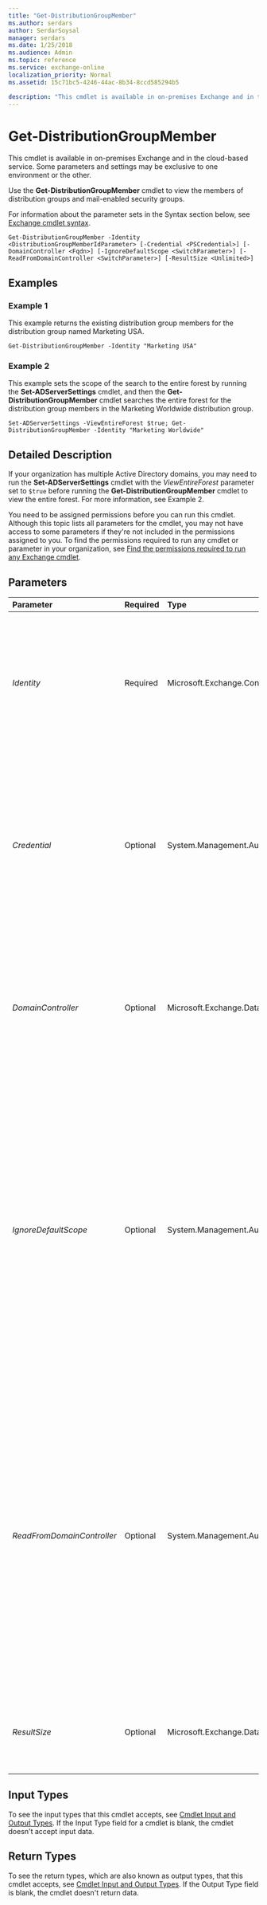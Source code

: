 ```yaml
---
title: "Get-DistributionGroupMember"
ms.author: serdars
author: SerdarSoysal
manager: serdars
ms.date: 1/25/2018
ms.audience: Admin
ms.topic: reference
ms.service: exchange-online
localization_priority: Normal
ms.assetid: 15c71bc5-4246-44ac-8b34-8ccd585294b5

description: "This cmdlet is available in on-premises Exchange and in the cloud-based service. Some parameters and settings may be exclusive to one environment or the other."
---
```


# Get-DistributionGroupMember

This cmdlet is available in on-premises Exchange and in the cloud-based service. Some parameters and settings may be exclusive to one environment or the other. 
  
Use the **Get-DistributionGroupMember** cmdlet to view the members of distribution groups and mail-enabled security groups.
  
For information about the parameter sets in the Syntax section below, see [Exchange cmdlet syntax](https://technet.microsoft.com/library/bb123552.aspx). 
  
```
Get-DistributionGroupMember -Identity <DistributionGroupMemberIdParameter> [-Credential <PSCredential>] [-DomainController <Fqdn>] [-IgnoreDefaultScope <SwitchParameter>] [-ReadFromDomainController <SwitchParameter>] [-ResultSize <Unlimited>]

```

## Examples
<a name="Examples"> </a>

### Example 1

This example returns the existing distribution group members for the distribution group named Marketing USA.
  
```
Get-DistributionGroupMember -Identity "Marketing USA"
```

### Example 2

This example sets the scope of the search to the entire forest by running the **Set-ADServerSettings** cmdlet, and then the **Get-DistributionGroupMember** cmdlet searches the entire forest for the distribution group members in the Marketing Worldwide distribution group.
  
```
Set-ADServerSettings -ViewEntireForest $true; Get-DistributionGroupMember -Identity "Marketing Worldwide"
```

## Detailed Description
<a name="DetailedDescription"> </a>

If your organization has multiple Active Directory domains, you may need to run the **Set-ADServerSettings** cmdlet with the _ViewEntireForest_ parameter set to `$true` before running the **Get-DistributionGroupMember** cmdlet to view the entire forest. For more information, see Example 2.
  
You need to be assigned permissions before you can run this cmdlet. Although this topic lists all parameters for the cmdlet, you may not have access to some parameters if they're not included in the permissions assigned to you. To find the permissions required to run any cmdlet or parameter in your organization, see [Find the permissions required to run any Exchange cmdlet](https://technet.microsoft.com/library/mt432940.aspx).
  
## Parameters
<a name="DetailedDescription"> </a>

|**Parameter**|**Required**|**Type**|**Description**|
|:-----|:-----|:-----|:-----|
| _Identity_ <br/> |Required  <br/> |Microsoft.Exchange.Configuration.Tasks.DistributionGroupMemberIdParameter  <br/> | The _Identity_ parameter specifies the distribution group or mail-enabled security group. You can use any value that uniquely identifies the group. <br/>  For example: <br/>  Name <br/>  Display name <br/>  Alias <br/>  Distinguished name (DN) <br/>  Canonical DN <br/>  Email address <br/>  GUID <br/> |
| _Credential_ <br/> |Optional  <br/> |System.Management.Automation.PSCredential  <br/> |The  _Credential_ parameter specifies the user name and password that's used to run this command. Typically, you use this parameter in scripts or when you need to provide different credentials that have the required permissions. <br/> This parameter requires the creation and passing of a credential object. This credential object is created by using the **Get-Credential** cmdlet. For more information, see[Get-Credential](https://go.microsoft.com/fwlink/p/?linkId=142122).  <br/> |
| _DomainController_ <br/> |Optional  <br/> |Microsoft.Exchange.Data.Fqdn  <br/> |This parameter is available only in on-premises Exchange.  <br/> The  _DomainController_ parameter specifies the domain controller that's used by this cmdlet to read data from or write data to Active Directory. You identify the domain controller by its fully qualified domain name (FQDN). For example, `dc01.contoso.com`.  <br/> |
| _IgnoreDefaultScope_ <br/> |Optional  <br/> |System.Management.Automation.SwitchParameter  <br/> | This parameter is available only in on-premises Exchange. <br/>  The _IgnoreDefaultScope_ switch tells the command to ignore the default recipient scope setting for the Exchange Management Shell session, and to use the entire forest as the scope. This allows the command to access Active Directory objects that aren't currently available in the default scope. <br/>  Using the _IgnoreDefaultScope_ switch introduces the following restrictions: <br/>  You can't use the _DomainController_ parameter. The command uses an appropriate global catalog server automatically. <br/>  You can only use the DN for the _Identity_ parameter. Other forms of identification, such as alias or GUID, aren't accepted. <br/> |
| _ReadFromDomainController_ <br/> |Optional  <br/> |System.Management.Automation.SwitchParameter  <br/> |This parameter is available only in on-premises Exchange.  <br/> The  _ReadFromDomainController_ switch specifies that information should be read from a domain controller in the user's domain. If you run the command `Set-AdServerSettings -ViewEntireForest $true` to include all objects in the forest and you don't use the _ReadFromDomainController_ switch, it's possible that information will be read from a global catalog that has outdated information. When you use the _ReadFromDomainController_ switch, multiple reads might be necessary to get the information. You don't have to specify a value with this switch. <br/> > [!NOTE]> By default, the recipient scope is set to the domain that hosts your Exchange servers.           |
| _ResultSize_ <br/> |Optional  <br/> |Microsoft.Exchange.Data.Unlimited  <br/> |The  _ResultSize_ parameter specifies the maximum number of results to return. If you want to return all requests that match the query, use `unlimited` for the value of this parameter. The default value is `1000`.  <br/> |
   
## Input Types
<a name="InputTypes"> </a>

To see the input types that this cmdlet accepts, see [Cmdlet Input and Output Types](http://go.microsoft.com/fwlink/p/?linkId=616387). If the Input Type field for a cmdlet is blank, the cmdlet doesn't accept input data. 
  
## Return Types
<a name="ReturnTypes"> </a>

To see the return types, which are also known as output types, that this cmdlet accepts, see [Cmdlet Input and Output Types](http://go.microsoft.com/fwlink/p/?linkId=616387). If the Output Type field is blank, the cmdlet doesn't return data. 
  

